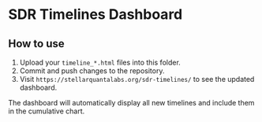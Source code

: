 # SDR Timelines Dashboard

## How to use
1. Upload your `timeline_*.html` files into this folder.
2. Commit and push changes to the repository.
3. Visit `https://stellarquantalabs.org/sdr-timelines/` to see the updated dashboard.

The dashboard will automatically display all new timelines and include them in the cumulative chart.
